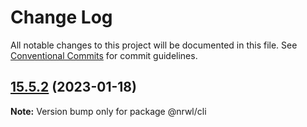 # Change Log

All notable changes to this project will be documented in this file.
See [Conventional Commits](https://conventionalcommits.org) for commit guidelines.

## [15.5.2](https://github.com/nrwl/nx/compare/15.5.1...15.5.2) (2023-01-18)

**Note:** Version bump only for package @nrwl/cli
